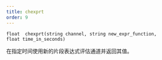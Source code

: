 ```yaml
---
title: chexprt
order: 9
---
```

`float  chexprt(string channel, string new_expr_function, float time_in_seconds)`

在指定时间使用新的片段表达式评估通道并返回其值。